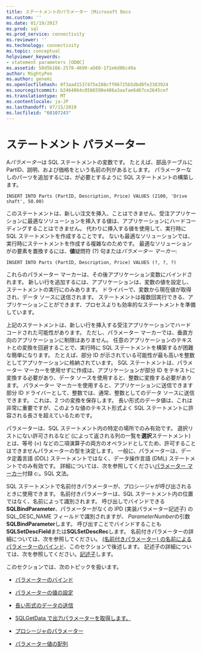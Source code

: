 ```yaml
---
title: ステートメントのパラメーター |Microsoft Docs
ms.custom: ''
ms.date: 01/19/2017
ms.prod: sql
ms.prod_service: connectivity
ms.reviewer: ''
ms.technology: connectivity
ms.topic: conceptual
helpviewer_keywords:
- statement parameters [ODBC]
ms.assetid: 58d5b166-2578-4699-a560-1f1e6d86c49a
author: MightyPen
ms.author: genemi
ms.openlocfilehash: 0f3aad1537475e288cff06725b5dbd0fe2383924
ms.sourcegitcommit: b2464064c0566590e486a3aafae6d67ce2645cef
ms.translationtype: MT
ms.contentlocale: ja-JP
ms.lasthandoff: 07/15/2019
ms.locfileid: "68107243"
---
```

# <a name="statement-parameters"></a>ステートメント パラメーター
A*パラメーター*は SQL ステートメントの変数です。 たとえば、部品テーブルに PartID、説明、および価格をという名前の列があるとします。 パラメーターなしのパーツを追加するには、が必要とするように SQL ステートメントの構築します。  
  
```  
INSERT INTO Parts (PartID, Description, Price) VALUES (2100, 'Drive shaft', 50.00)  
```  
  
 このステートメントは、新しい注文を挿入、ことはできません、受注アプリケーションに最適なソリューションを挿入する値は、アプリケーションにハードコーディングすることはできません。 代わりに挿入する値を使用して、実行時に SQL ステートメントを作成することです。 ないも最適なソリューションでは、実行時にステートメントを作成する複雑なのためです。 最適なソリューションがの要素を置換するには、**値**疑問符 (?) 句または*パラメーター マーカー*:  
  
```  
INSERT INTO Parts (PartID, Description, Price) VALUES (?, ?, ?)  
```  
  
 これらのパラメーター マーカーは、その後アプリケーション変数にバインドされます。 新しい行を追加するには、アプリケーションは、変数の値を設定し、ステートメントの実行にのみあります。 ドライバーで、変数から現在値が取得され、データ ソースに送信されます。 ステートメントは複数回実行できる、アプリケーションことができます、プロセスよりも効率的なステートメントを準備しています。  
  
 上記のステートメントは、新しい行を挿入する受注アプリケーションでハード コードされた可能性があります。 ただし、パラメーター マーカーでは、垂直方向のアプリケーションに制限はありません。 任意のアプリケーションのテキストとの変換を回避することで、実行時に SQL ステートメントを構築するが困難な簡単になります。 たとえば、部分 ID が示されている可能性が最も高いを整数としてアプリケーションに格納されています。 SQL ステートメントは、パラメーター マーカーを使用せずに作成は、アプリケーションが部分 ID をテキストに変換する必要があり、データ ソースを使用すると、整数に変換する必要があります。 パラメーター マーカーを使用すると、アプリケーションに送信できます部分 ID ドライバーとして、整数では、通常、整数としてのデータ ソースに送信できます。 これは、2 つの変換を保存します。 長い形式のデータ値は、これは非常に重要ですが、このような値のテキスト形式よく SQL ステートメントに許容される長さを超えているためです。  
  
 パラメーターは、SQL ステートメント内の特定の場所でのみ有効です。 選択リストにない許可されるなど (によって返される列の一覧を**選択**ステートメント) とは、等号 (=) などの二項演算子の両方のオペランドとしてため、許可することはできませんパラメーターの型を決定します。 一般に、パラメーターは、データ定義言語 (DDL) ステートメントではなく、データ操作言語 (DML) ステートメントでのみ有効です。 詳細については、次を参照してください[パラメーター マーカー](../../../odbc/reference/appendixes/parameter-markers.md)付録 c:。SQL 文法。  
  
 SQL ステートメントで名前付きパラメーターが、プロシージャが呼び出されるときに使用できます。 名前付きパラメーターは、SQL ステートメント内の位置ではなく、名前によって識別されます。 呼び出しでバインドできる**SQLBindParameter**、パラメーターがなくの IPD (実装パラメーター記述子) の SQL_DESC_NAME フィールドで識別されますが、 *ParameterNumber*の引数**SQLBindParameter**します。 呼び出すことでバインドすることも**SQLSetDescField**または**SQLSetDescRec**します。 名前付きパラメーターの詳細については、次を参照してください。 [(名前付きパラメーター) の名前によるパラメーターのバインド](../../../odbc/reference/develop-app/binding-parameters-by-name-named-parameters.md)、このセクションで後述します。 記述子の詳細については、次を参照してください。[記述子](../../../odbc/reference/develop-app/descriptors.md)します。  
  
 このセクションでは、次のトピックを扱います。  
  
-   [パラメーターのバインド](../../../odbc/reference/develop-app/binding-parameters-odbc.md)  
  
-   [パラメーターの値の設定](../../../odbc/reference/develop-app/setting-parameter-values.md)  
  
-   [長い形式のデータの送信](../../../odbc/reference/develop-app/sending-long-data.md)  
  
-   [SQLGetData で出力パラメーターを取得します。](../../../odbc/reference/develop-app/retrieving-output-parameters-using-sqlgetdata.md)  
  
-   [プロシージャのパラメーター](../../../odbc/reference/develop-app/procedure-parameters.md)  
  
-   [パラメーター値の配列](../../../odbc/reference/develop-app/arrays-of-parameter-values.md)

